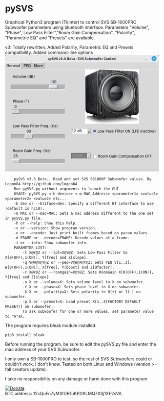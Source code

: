 # pySVS

Graphical Python3 program (Tkinter) to control SVS SB-1000PRO Subwoofer parameters using bluetooth interface. Parameters "Volume", "Phase", Low Pass Filter","Room Gain Compensation", "Polarity", "Parametric EQ" and "Presets" are available.
  
v3: Totally rewritten. Added Polarity, Parametric EQ and Presets compatibility. Added command-line options
![GitHub Logo](https://raw.githubusercontent.com/logon84/pySVS/main/pic.png)  
  
```
    pySVS v3.3 Beta.. Read and set SVS SB1000P Subwoofer values. By Logon84 http://github.com/logon84
    Run pySVS.py without arguments to launch the GUI
    USAGE: pySVS.py <-b device> <-m MAC_Address> <parameter1> <value1> <parameter2> <value2> etc...
    -b dev or --btiface=dev: Specify a different BT interface to use (default is hci0).
    -m MAC or --mac=MAC: Sets a mac address different to the one set in pySVS.py file.
    -h or --help: Show this help.
    -v or --version: Show program version.
    -e or --encode: Just print built frames based on param values.
    -d FRAME or --decode=FRAME: Decode values of a frame.
    -i or --info: Show subwoofer info.
    PARAMETER LIST:
    	-l X@Y@Z or --lpf=X@Y@Z: Sets Low Pass Filter to X[0(OFF),1(ON)], Y[freq] and Z[slope].
    	-q V@W@X@Y@Z or --peq=V@W@X@Y@Z: Sets PEQ V[1..3], W[0(OFF),1(ON)], X[freq], Y[boost] and Z[Qfactor].
    	-r X@Y@Z or --roomgain=X@Y@Z: Sets RoomGain X[0(OFF),1(ON)], Y[freq] and Z[slope].
    	-o X or --volume=X: Sets volume level to X on subwoofer.
    	-f X or --phase=X: Sets phase level to X on subwoofer.
    	-k X or --polarity=X: Sets polarity to 0(+) or 1(-) on subwoofer.
    	-p X or --preset=X: Load preset X[1..4(FACTORY DEFAULT PRESET)] on subwoofer.
    	To ask subwoofer for one or more values, set parameter value to "A"sk.
```
  
The program requires bleak module installed:  
```
pip3 install bleak
```

Before running the program, be sure to edit the pySVS.py file and enter the mac address of your SVS Subwoofer.

I only own a SB-1000PRO to test, so the rest of SVS Subwoofers could or couldn't work, I don't know. Tested on both Linux and Windows (version >= fall creators update).  
  
I take no responsibility on any damage or harm done with this program

[![Donate](https://www.paypalobjects.com/es_ES/ES/i/btn/btn_donateCC_LG.gif)](https://www.paypal.com/cgi-bin/webscr?cmd=_s-xclick&hosted_button_id=ER2LTNM5LZDTY)  
BTC address: 12cQuFn7yMSfDB1uKPGKLMQ7XSj1XF2sVA
